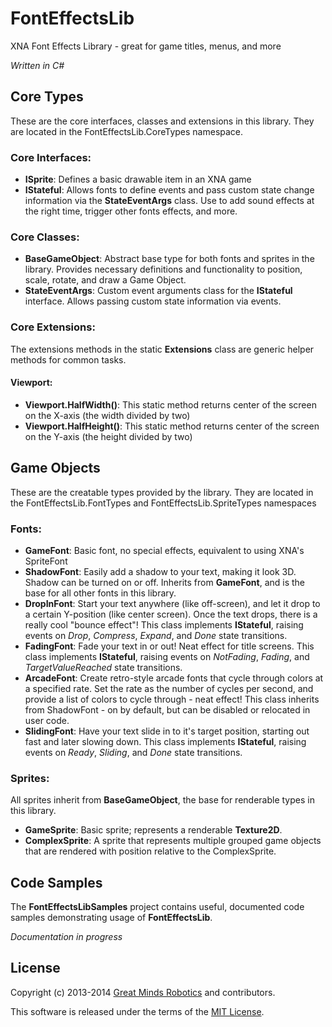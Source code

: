 FontEffectsLib
==============

XNA Font Effects Library - great for game titles, menus, and more

_Written in C#_

Core Types
---------------------------
These are the core interfaces, classes and extensions in this library. They are located in the FontEffectsLib.CoreTypes namespace. 

### Core Interfaces:
* **ISprite**: Defines a basic drawable item in an XNA game
* **IStateful**: Allows fonts to define events and pass custom state change information via the **StateEventArgs** class. Use to add sound effects at the right time, trigger other fonts effects, and more.

### Core Classes:
* **BaseGameObject**: Abstract base type for both fonts and sprites in the library. Provides necessary definitions and functionality to position, scale, rotate, and draw a Game Object.
* **StateEventArgs**: Custom event arguments class for the **IStateful** interface. Allows passing custom state information via events.

### Core Extensions:
The extensions methods in the static **Extensions** class are generic helper methods for common tasks. 

#### Viewport:
* **Viewport.HalfWidth()**: This static method returns center of the screen on the X-axis (the width divided by two)
* **Viewport.HalfHeight()**: This static method returns center of the screen on the Y-axis (the height divided by two)


Game Objects
------------
These are the creatable types provided by the library. They are located in the FontEffectsLib.FontTypes and FontEffectsLib.SpriteTypes namespaces

### Fonts:
* **GameFont**: Basic font, no special effects, equivalent to using XNA's SpriteFont
* **ShadowFont**: Easily add a shadow to your text, making it look 3D. Shadow can be turned on or off. Inherits from **GameFont**, and is the base for all other fonts in this library.
* **DropInFont**: Start your text anywhere (like off-screen), and let it drop to a certain Y-position (like center screen). Once the text drops, there is a really cool "bounce effect"! This class implements **IStateful**, raising events on *Drop*, *Compress*, *Expand*, and *Done* state transitions.
* **FadingFont**: Fade your text in or out! Neat effect for title screens. This class implements **IStateful**, raising events on *NotFading*, *Fading*, and *TargetValueReached* state transitions.
* **ArcadeFont**: Create retro-style arcade fonts that cycle through colors at a specified rate. Set the rate as the number of cycles per second, and provide a list of colors to cycle through - neat effect! This class inherits from ShadowFont - on by default, but can be disabled or relocated in user code.
* **SlidingFont**: Have your text slide in to it's target position, starting out fast and later slowing down. This class implements **IStateful**, raising events on *Ready*, *Sliding*, and *Done* state transitions.

### Sprites:
All sprites inherit from **BaseGameObject**, the base for renderable types in this library.

* **GameSprite**: Basic sprite; represents a renderable **Texture2D**. 
* **ComplexSprite**: A sprite that represents multiple grouped game objects that are rendered with position relative to the ComplexSprite.


Code Samples
------------
The **FontEffectsLibSamples** project contains useful, documented code samples demonstrating usage of **FontEffectsLib**.

_Documentation in progress_


License
--------
Copyright (c) 2013-2014 <a href="http://www.buildcoolrobots.com">Great Minds Robotics</a> and contributors.

This software is released under the terms of the [MIT License](http://opensource.org/licenses/MIT).


